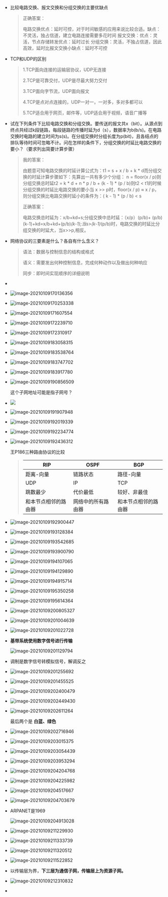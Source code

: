 + 比较电路交换、报文交换和分组交换的主要优缺点

  >正确答案：
  >
  >电路交换优点：延时可控，对于时间敏感的应用来说比较合适。缺点：不灵活，独占信道，建立电路连接需要多花时间
  >报文交换：优点：灵活，节点存储转发优点：延时过长
  >分组交换：灵活，不独占信道，因此高效，延时比报文交换小缺点：延时不可控
  
+ TCP和UDP的区别

  >1.TCP面向连接的运输层协议，UDP无连接 
  >
  >  2.TCP是可靠交付，UDP是尽最大努力交付 
  >
  >  3.TCP面向字节流，UDP面向报文 
  >
  >  4.TCP是点对点连接的，UDP一对一，一对多，多对多都可以 
  >
  >  5.TCP适合用于网页，邮件等，UDP适合用于视频，语音广播等

+ 试在下列条件下比较电路交换和分组交换。要传送的报文共x（bit）。从源点到终点共经过k段链路，每段链路的传播时延为d（s），数据率为b(b/s)。在电路交换时电路的建立时间为s(s)。在分组交换时分组长度为p(bit)，且各结点的排队等待时间可忽略不计。问在怎样的条件下，分组交换的时延比电路交换的要小？（要求列出简要计算步骤）

  >我的答案：
  >
  >由题意可知电路交换的时延计算公式为：t1 = s + x / b + k * d而分组交换的时延计算步骤如下：先算出一共有多少个分组： n = floor(x / p)则分组交换总时延t2 = k * d + n * p / b + (k - 1) * (p / b)则t2 < t1的时候分组交换的时延比电路交换的要小当 x >> p时，floor(x / p) ≈ x / p，则分组交换比电路交换时延小的条件为：( k - 1) * (p / b) < s 
  >
  >正确答案：
  >
  >电路交换总时延为：x/b+kd+s;分组交换中总时延：（x/p）(p/b)+ (p/b)(k-1)+kd=x/b+kd+(p/b)*(k-1);当s>(k-1)*(p/b)时，电路交换的时延比分组交换的时延大，当x>>p,相反。

+ 网络协议的三要素是什么？各自有什么含义？

  >语法：数据与控制信息的结构或格式 
  >
  >语义：需要发出何种控制信息，完成何种动作以及做出何种响应
  >
  >同步：即时间实现顺序的详细说明

+ 

+ ![image-20210109170136356](https://cdn.jsdelivr.net/gh/smallzhong/picgo-pic-bed/image-20210109170136356.png)

+ ![image-20210109170253338](https://cdn.jsdelivr.net/gh/smallzhong/picgo-pic-bed/image-20210109170253338.png)

+ ![image-20210109171607554](https://cdn.jsdelivr.net/gh/smallzhong/picgo-pic-bed/image-20210109171607554.png)

+ ![image-20210109172239710](https://cdn.jsdelivr.net/gh/smallzhong/picgo-pic-bed/image-20210109172239710.png)

+ ![image-20210109172310917](https://cdn.jsdelivr.net/gh/smallzhong/picgo-pic-bed/image-20210109172310917.png)

+ ![image-20210109183058315](https://cdn.jsdelivr.net/gh/smallzhong/picgo-pic-bed/image-20210109183058315.png)

+ ![image-20210109183538764](https://cdn.jsdelivr.net/gh/smallzhong/picgo-pic-bed/image-20210109183538764.png)

+ ![image-20210109183747702](https://cdn.jsdelivr.net/gh/smallzhong/picgo-pic-bed/image-20210109183747702.png)

+ ![image-20210109183917780](https://cdn.jsdelivr.net/gh/smallzhong/picgo-pic-bed/image-20210109183917780.png)

+ ![image-20210109190856509](https://cdn.jsdelivr.net/gh/smallzhong/picgo-pic-bed/image-20210109190856509.png)

  这个子网地址可能是指子网号？

+ ![](https://cdn.jsdelivr.net/gh/smallzhong/picgo-pic-bed/image-20210109191347339.png)

+ ![image-20210109191907948](https://cdn.jsdelivr.net/gh/smallzhong/picgo-pic-bed/image-20210109191907948.png)

+ ![image-20210109192019339](https://cdn.jsdelivr.net/gh/smallzhong/picgo-pic-bed/image-20210109192019339.png)

+ ![image-20210109192234774](https://cdn.jsdelivr.net/gh/smallzhong/picgo-pic-bed/image-20210109192234774.png)

+ ![image-20210109192436312](https://cdn.jsdelivr.net/gh/smallzhong/picgo-pic-bed/image-20210109192436312.png)

  王P186三种路由协议的比较

  >| RIP                  | OSPF               | BGP                  |
  >| -------------------- | ------------------ | -------------------- |
  >| 距离-向量            | 链路状态           | 路径-向量            |
  >| UDP                  | IP                 | TCP                  |
  >| 跳数最少             | 代价最低           | 较好、非最佳         |
  >| 和本节点相邻的路由器 | 网络中的所有路由器 | 和本节点相邻的路由器 |

+ ![image-20210109192900447](https://cdn.jsdelivr.net/gh/smallzhong/picgo-pic-bed/image-20210109192900447.png)

+ ![image-20210109193128384](https://cdn.jsdelivr.net/gh/smallzhong/picgo-pic-bed/image-20210109193128384.png)

+ ![image-20210109193542685](https://cdn.jsdelivr.net/gh/smallzhong/picgo-pic-bed/image-20210109193542685.png)

+ ![image-20210109193900790](https://cdn.jsdelivr.net/gh/smallzhong/picgo-pic-bed/image-20210109193900790.png)

+ ![image-20210109194107065](https://cdn.jsdelivr.net/gh/smallzhong/picgo-pic-bed/image-20210109194107065.png)

+ ![image-20210109194129890](https://cdn.jsdelivr.net/gh/smallzhong/picgo-pic-bed/image-20210109194129890.png)

+ ![image-20210109194915714](https://cdn.jsdelivr.net/gh/smallzhong/picgo-pic-bed/image-20210109194915714.png)

+ ![image-20210109195350258](https://cdn.jsdelivr.net/gh/smallzhong/picgo-pic-bed/image-20210109195350258.png)

+ ![image-20210109195614364](https://cdn.jsdelivr.net/gh/smallzhong/picgo-pic-bed/image-20210109195614364.png)

+ ![image-20210109200805327](https://cdn.jsdelivr.net/gh/smallzhong/picgo-pic-bed/image-20210109200805327.png)

+ ![image-20210109201004639](https://cdn.jsdelivr.net/gh/smallzhong/picgo-pic-bed/image-20210109201004639.png)

+ ![image-20210109201022728](https://cdn.jsdelivr.net/gh/smallzhong/picgo-pic-bed/image-20210109201022728.png)

+ **基带系统使用数字信号进行传输**

  ![image-20210109201129794](https://cdn.jsdelivr.net/gh/smallzhong/picgo-pic-bed/image-20210109201129794.png)

+ 调制是数字信号转模拟信号，解调反之

+ ![image-20210109201255692](https://cdn.jsdelivr.net/gh/smallzhong/picgo-pic-bed/image-20210109201255692.png)

+ ![image-20210109201455525](https://cdn.jsdelivr.net/gh/smallzhong/picgo-pic-bed/image-20210109201455525.png)

+ ![image-20210109202400479](https://cdn.jsdelivr.net/gh/smallzhong/picgo-pic-bed/image-20210109202400479.png)

+ ![image-20210109202449430](https://cdn.jsdelivr.net/gh/smallzhong/picgo-pic-bed/image-20210109202449430.png)

+ ![image-20210109202611264](https://cdn.jsdelivr.net/gh/smallzhong/picgo-pic-bed/image-20210109202611264.png)

  最后两个是 **白蓝、绿色**

+ ![image-20210109202716946](https://cdn.jsdelivr.net/gh/smallzhong/picgo-pic-bed/image-20210109202716946.png)

+ ![image-20210109203015375](https://cdn.jsdelivr.net/gh/smallzhong/picgo-pic-bed/image-20210109203015375.png)

+ ![image-20210109203054439](https://cdn.jsdelivr.net/gh/smallzhong/picgo-pic-bed/image-20210109203054439.png)

+ ![image-20210109203953294](https://cdn.jsdelivr.net/gh/smallzhong/picgo-pic-bed/image-20210109203953294.png)

+ ![image-20210109204204768](https://cdn.jsdelivr.net/gh/smallzhong/picgo-pic-bed/image-20210109204204768.png)

+ ![image-20210109204225982](https://cdn.jsdelivr.net/gh/smallzhong/picgo-pic-bed/image-20210109204225982.png)

+ ![image-20210109204517667](https://cdn.jsdelivr.net/gh/smallzhong/picgo-pic-bed/image-20210109204517667.png)

+ ![image-20210109204703679](https://cdn.jsdelivr.net/gh/smallzhong/picgo-pic-bed/image-20210109204703679.png)

+ ARPANET是1969

  ![image-20210109204913028](https://cdn.jsdelivr.net/gh/smallzhong/picgo-pic-bed/image-20210109204913028.png)

+ ![image-20210109211229930](https://cdn.jsdelivr.net/gh/smallzhong/picgo-pic-bed/image-20210109211229930.png)

+ ![image-20210109211333739](https://cdn.jsdelivr.net/gh/smallzhong/picgo-pic-bed/image-20210109211333739.png)

+ ![image-20210109211320512](https://cdn.jsdelivr.net/gh/smallzhong/picgo-pic-bed/image-20210109211320512.png)

+ ![image-20210109211522852](https://cdn.jsdelivr.net/gh/smallzhong/picgo-pic-bed/image-20210109211522852.png)

+ 以传输层为界，**下三层为通信子网，传输层上为资源子网。**

+ ![image-20210109212310832](https://cdn.jsdelivr.net/gh/smallzhong/picgo-pic-bed/image-20210109212310832.png)

+ 